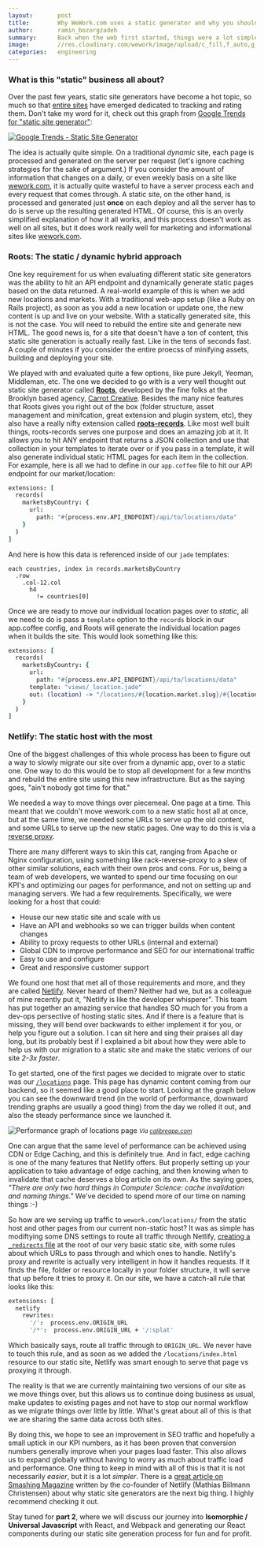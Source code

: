 ```yaml
---
layout:       post
title:        Why WeWork.com uses a static generator and why you should too
author:       ramin_bozorgzadeh
summary:      Back when the web first started, things were a lot simpler. Most websites were made up of static html pages and there weren't a lot of moving parts. This is the story of how wework.com went from a monolithic "web app" to a statically generated site, and why ...
image:        //res.cloudinary.com/wework/image/upload/c_fill,f_auto,g_faces,h_800,w_1000/v1448734984/engineering/wework-com-is-going-static.jpg
categories:   engineering
---
```


### What is this "static" business all about?

Over the past few years, static site generators have become a hot topic, so much so that [entire sites](https://www.staticgen.com/) have emerged dedicated to tracking and rating them. Don't take my word
for it, check out this graph from [Google Trends for "static site generator"](https://www.google.com/trends/explore#q=static%20site%20generator):

[![Google Trends - Static Site Generator][graph]](https://www.google.com/trends/explore#q=static%20site%20generator)

[graph]: http://res.cloudinary.com/wework/image/upload/f_auto/v1448735896/engineering/static-site-generator.png

The idea is actually quite simple. On a traditional *dynamic* site, each page is processed and generated on the server per request (let's ignore caching strategies for the sake of argument.) If you consider the amount of information that changes on a daily, or even weekly basis on a site like [wework.com](https://www.wework.com), it is actually quite wasteful to have a server process each and every request that comes through. A static site, on the other hand, is processed and generated just **once** on each deploy and all the server has to do is serve up the resulting generated HTML. Of course, this is an overly simplified explanation of how it all works, and this process doesn't work as well on all sites, but it does work really well for marketing and informational sites like [wework.com](https://www.wework.com).


### Roots: The static / dynamic hybrid approach

One key requirement for us when evaluating different static site generators was the ability to hit an API endpoint and dynamically generate static pages based on the data returned. A real-world example of this is when we add new locations and markets. With a traditional web-app setup (like a Ruby on Rails project), as soon as you add a new location or update one, the new content is up and live on your website. With a statically generated site, this is not the case. You will need to rebuild the entire site and generate new HTML. The good news is, for a site that doesn't have a ton of content, this static site generation is actually really fast. Like in the tens of seconds fast. A couple of minutes if you consider the entire proecss of minifying assets, building and deploying your site.

We played with and evaluated quite a few options, like pure Jekyll, Yeoman, Middleman, etc. The one we decided to go with is a very well thought out static site generator called [**Roots**](http://roots.cx/), developed by the fine folks at the Brooklyn based agency, [Carrot Creative](https://carrot.is/). Besides the many nice features that Roots gives you right out of the box (folder structure, asset management and minifcation, great extension and plugin system, etc), they also have a really nifty extension called [**roots-records**](https://github.com/carrot/roots-records). Like most well built things, roots-records serves one purpose and does an amazing job at it. It allows you to hit ANY endpoint that returns a JSON collection and use that collection in your templates to iterate over or if you pass in a template, it will also generate individual static HTML pages for each item in the collection. For example, here is all we had to define in our `app.coffee` file to hit our API endpoint for our market/location:

```coffeescript
extensions: [
  records(
    marketsByCountry: {
      url:
        path: "#{process.env.API_ENDPOINT}/api/to/locations/data"
    }
  )
]
```

And here is how this data is referenced inside of our `jade` templates:

```jade
each countries, index in records.marketsByCountry
  .row
    .col-12.col
      h4
        != countries[0]
```

Once we are ready to move our individual location pages over to *static*, all we need to do is pass a `template` option to the `records` block in our app.coffee config, and Roots will generate the individual location pages when it builds the site. This would look something like this:

```coffeescript
extensions: [
  records(
    marketsByCountry: {
      url:
        path: "#{process.env.API_ENDPOINT}/api/to/locations/data"
      template: "views/_location.jade"
      out: (location) -> "/locations/#{location.market.slug}/#{location.slug}"
    }
  )
]
```


### Netlify: The static host with the most

One of the biggest challenges of this whole process has been to figure out a way to slowly migrate our site over from a dynamic app, over to a static one. One way to do this would be to stop all development for a few months and rebuild the entire site using this new infrastructure. But as the saying goes, "ain't nobody got time for that."

We needed a way to move things over piecemeal. One page at a time. This meant that we couldn't move wework.com to a new static host all at once, but at the same time, we needed some URLs to serve up the old content, and some URLs to serve up the new static pages. One way to do this is via a [reverse proxy](https://en.wikipedia.org/wiki/Reverse_proxy).

There are many different ways to skin this cat, ranging from Apache or Nginx configuration, using something like rack-reverse-proxy to a slew of other similar solutions, each with their own pros and cons. For us, being a team of web developers, we wanted to spend our time focusing on our KPI's and optimizing our pages for performance, and not on setting up and managing servers. We had a few requirements. Specifically, we were looking for a host that could:

- House our new static site and scale with us
- Have an API and webhooks so we can trigger builds when content changes
- Ability to proxy requests to other URLs (internal and external)
- Global CDN to improve performance and SEO for our international traffic
- Easy to use and configure
- Great and responsive customer support

We found one host that met all of those requirements and more, and they are called [Netlify](https://www.netlify.com/). Never heard of them? Neither had we, but as a colleague of mine recently put it, "Netlify is like the developer whisperer". This team has put together an amazing service that handles SO much for you from a dev-ops persective of hosting static sites. And if there is a feature that is missing, they will bend over backwards to either implement it for you, or help you figure out a solution. I can sit here and sing their praises all day long, but its probably best if I explained a bit about how they were able to help us with our migration to a static site and make the static verions of our site *2-3x faster*.

To get started, one of the first pages we decided to migrate over to static was our [`/locations`](https://www.wework.com/locations/) page. This page has dynamic content coming from our backend, so it seemed like a good place to start. Looking at the graph below you can see the downward trend (in the world of performance, downward trending graphs are usually a good thing) from the day we rolled it out, and also the steady performance since we launched it.

![Performance graph of locations page](http://res.cloudinary.com/wework/image/upload/c_scale,f_auto,w_1000/v1448740493/engineering/locations-graph.png)
<small>*Via [calibreapp.com](https://calibreapp.com/)*</small>

One can argue that the same level of performance can be achieved using CDN or Edge Caching, and this is definitely true. And in fact, edge caching is one of the many features that Netlify offers. But properly setting up your application to take advantage of edge caching, and then knowing when to invalidate that cache deserves a blog article on its own. As the saying goes, *"There are only two hard things in Computer Science: cache invalidation and naming things."* We've decided to spend more of our time on naming things :-)

So how are we serving up traffic to `wework.com/locations/` from the static host and other pages from our current non-static host? It was as simple has modiftying some DNS settings to route all traffic through Netlify, [creating a `_redirects` file](https://www.netlify.com/docs/redirects) at the root of our very basic static site, with some rules about which URLs to pass through and which ones to handle. Netlify's proxy and rewrite is actually very intelligent in how it handles requests. If it finds the file, folder or resource locally in your folder structure, it will serve that up before it tries to proxy it. On our site, we have a catch-all rule that looks like this:

```coffeescript
extensions: [
  netlify
    rewrites:
      '/':  process.env.ORIGIN_URL
      '/*':  process.env.ORIGIN_URL + '/:splat'
```

Which basically says, route all traffic through to `ORIGIN_URL`. We never have to touch this rule, and as soon as we added the `/locations/index.html` resource to our static site, Netlify was smart enough to serve that page vs proxying it through.


The reality is that we are currently maintaining two versions of our site as we move things over, but this allows us to continue doing business as usual, make updates to existing pages and not have to stop our normal workflow as we migrate things over little by little. What's great about all of this is that we are sharing the same data across both sites.

By doing this, we hope to see an improvement in SEO traffic and hopefully a small uptick in our KPI numbers, as it has been proven that conversion numbers generally improve when your pages load faster. This also allows us to expand globally without having to worry as much about traffic load and performance. One thing to keep in mind with all of this is that it is not necessarily *easier*, but it is a lot *simpler*. There is a [great article on Smashing Magazine](http://www.smashingmagazine.com/2015/11/modern-static-website-generators-next-big-thing/) written by the co-founder of Netlify (Mathias Biilmann Christensen) about why static site generators are the next big thing. I highly recommend checking it out.

Stay tuned for **part 2**, where we will discuss our journey into **Isomorphic / Universal Javascript** with React, and Webpack and generating our React components during our static site generation process for fun and for profit.






